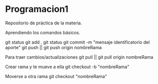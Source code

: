 # Programacion1

Repositorio de práctica de la materia.

Aprendiendo los comandos básicos.

git status
git add .
git status
git commit -m "mensaje identificatorio del aporte"
git push || git push origin nombreRama

Para traer cambios/actualizaciones
git pull || git pull origin nombreRama

Crear rama y te mueve a ella
git checkout -b "nombreRama"

Moverse a otra rama
git checkout "nombreRama"